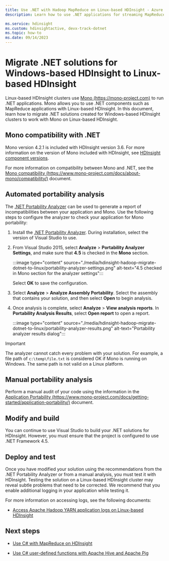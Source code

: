 ```yaml
---
title: Use .NET with Hadoop MapReduce on Linux-based HDInsight - Azure
description: Learn how to use .NET applications for streaming MapReduce on Linux-based HDInsight.

ms.service: hdinsight
ms.custom: hdinsightactive, devx-track-dotnet
ms.topic: how-to
ms.date: 09/14/2023
---
```

# Migrate .NET solutions for Windows-based HDInsight to Linux-based HDInsight

Linux-based HDInsight clusters use [Mono (https://mono-project.com)](https://mono-project.com) to run .NET applications. Mono allows you to use .NET components such as MapReduce applications with Linux-based HDInsight. In this document, learn how to migrate .NET solutions created for Windows-based HDInsight clusters to work with Mono on Linux-based HDInsight.

## Mono compatibility with .NET

Mono version 4.2.1 is included with HDInsight version 3.6. For more information on the version of Mono included with HDInsight, see [HDInsight component versions](hdinsight-component-versioning.md).

For more information on compatibility between Mono and .NET, see the [Mono compatibility (https://www.mono-project.com/docs/about-mono/compatibility/)](https://www.mono-project.com/docs/about-mono/compatibility/) document.

## Automated portability analysis

The [.NET Portability Analyzer](https://marketplace.visualstudio.com/items?itemName=ConnieYau.NETPortabilityAnalyzer) can be used to generate a report of incompatibilities between your application and Mono. Use the following steps to configure the analyzer to check your application for Mono portability:

1. Install the [.NET Portability Analyzer](https://marketplace.visualstudio.com/items?itemName=ConnieYau.NETPortabilityAnalyzer). During installation, select the version of Visual Studio to use.

2. From Visual Studio 2015, select __Analyze__ > __Portability Analyzer Settings__, and make sure that __4.5__ is checked in the __Mono__ section.

    :::image type="content" source="./media/hdinsight-hadoop-migrate-dotnet-to-linux/portability-analyzer-settings.png" alt-text="4.5 checked in Mono section for the analyzer settings":::

    Select __OK__ to save the configuration.

3. Select __Analyze__ > __Analyze Assembly Portability__. Select the assembly that contains your solution, and then select __Open__ to begin analysis.

4. Once analysis is complete, select __Analyze__ > __View analysis reports__. In __Portability Analysis Results__, select __Open report__ to open a report.

    :::image type="content" source="./media/hdinsight-hadoop-migrate-dotnet-to-linux/portability-analyzer-results.png" alt-text="Portability analyzer results dialog":::

> [!IMPORTANT]  
> The analyzer cannot catch every problem with your solution. For example, a file path of `c:\temp\file.txt` is considered OK if Mono is running on Windows. The same path is not valid on a Linux platform.

## Manual portability analysis

Perform a manual audit of your code using the information in the [Application Portability (https://www.mono-project.com/docs/getting-started/application-portability/)](https://www.mono-project.com/docs/getting-started/application-portability/) document.

## Modify and build

You can continue to use Visual Studio to build your .NET solutions for HDInsight. However, you must ensure that the project is configured to use .NET Framework 4.5.

## Deploy and test

Once you have modified your solution using the recommendations from the .NET Portability Analyzer or from a manual analysis, you must test it with HDInsight. Testing the solution on a Linux-based HDInsight cluster may reveal subtle problems that need to be corrected. We recommend that you enable additional logging in your application while testing it.

For more information on accessing logs, see the following documents:

* [Access Apache Hadoop YARN application logs on Linux-based HDInsight](hdinsight-hadoop-access-yarn-app-logs-linux.md)

## Next steps

* [Use C# with MapReduce on HDInsight](hadoop/apache-hadoop-dotnet-csharp-mapreduce-streaming.md)

* [Use C# user-defined functions with Apache Hive and Apache Pig](hadoop/apache-hadoop-hive-pig-udf-dotnet-csharp.md)
